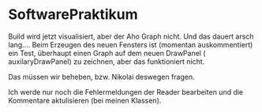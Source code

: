 # SoftwarePraktikum

Build wird jetzt visualisiert, aber der Aho Graph nicht. Und das dauert arsch lang....
Beim Erzeugen des neuen Fensters ist (momentan auskommentiert) ein Test,
überhaupt einen Graph auf dem neuen DrawPanel ( auxilaryDrawPanel) zu zeichnen,
aber das funktioniert nicht.

Das müssen wir beheben, bzw. Nikolai deswegen fragen.

Ich werde nur noch die Fehlermeldungen der Reader bearbeiten und die Kommentare
aktulisieren (bei meinen Klassen).

